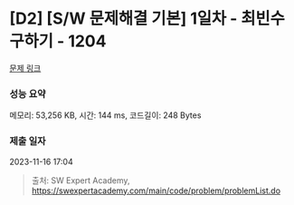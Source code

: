 # [D2] [S/W 문제해결 기본] 1일차 - 최빈수 구하기 - 1204 

[문제 링크](https://swexpertacademy.com/main/code/problem/problemDetail.do?contestProbId=AV13zo1KAAACFAYh) 

### 성능 요약

메모리: 53,256 KB, 시간: 144 ms, 코드길이: 248 Bytes

### 제출 일자

2023-11-16 17:04



> 출처: SW Expert Academy, https://swexpertacademy.com/main/code/problem/problemList.do